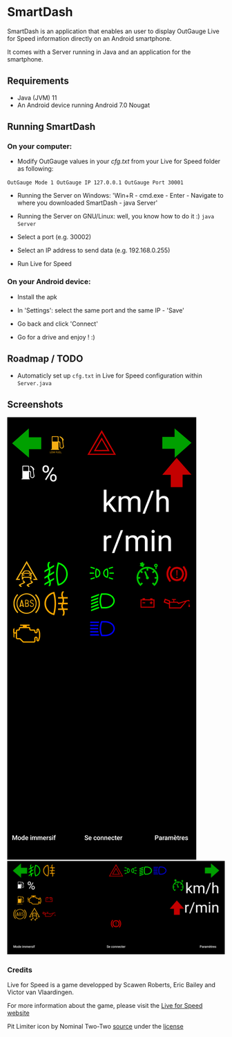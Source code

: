 # SmartDash
SmartDash is an application that enables an user to display OutGauge Live for Speed information directly on an Android smartphone.

It comes with a Server running in Java and an application for the smartphone.

## Requirements
- Java (JVM) 11 
- An Android device running Android 7.0 Nougat

## Running SmartDash

### On your computer:

- Modify OutGauge values in your _cfg.txt_ from your Live for Speed folder as following:

`OutGauge Mode 1
OutGauge IP 127.0.0.1
OutGauge Port 30001`

- Running the Server on Windows: 'Win+R - cmd.exe - Enter - Navigate to where you downloaded SmartDash - java Server'

- Running the Server on GNU/Linux: well, you know how to do it :) `java Server`

- Select a port (e.g. 30002)

- Select an IP address to send data (e.g. 192.168.0.255)

- Run Live for Speed

### On your Android device:

- Install the apk

- In 'Settings': select the same port and the same IP - 'Save'

- Go back and click 'Connect'

- Go for a drive and enjoy ! :)

## Roadmap / TODO

- Automaticly set up `cfg.txt` in Live for Speed configuration within `Server.java`

## Screenshots
![Portrait mode](./screenshots/portrait.png)
![Landscape mode](./screenshots/landscape.png)

### Credits
Live for Speed is a game developped by Scawen Roberts, Eric Bailey and Victor van Vlaardingen.

For more information about the game, please visit the [Live for Speed website](https://www.lfs.net/)

Pit Limiter icon by Nominal Two-Two [source](https://commons.wikimedia.org/wiki/File:Cruise_Control.svg) under the [license](https://creativecommons.org/licenses/by-sa/4.0/deed.en)
